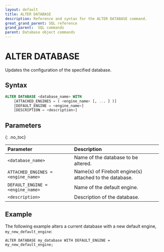 ```yaml
---
layout: default
title: ALTER DATABASE
description: Reference and syntax for the ALTER DATABASE command.
great_grand_parent: SQL reference
grand_parent:  SQL commands
parent: Database object commands
---
```


# ALTER DATABASE

Updates the configuration of the specified database.

## Syntax

```sql
ALTER DATABASE <database_name> WITH
    [ATTACHED_ENGINES = ( <engine_name> [, ... ] )]
    [DEFAULT_ENGINE = <engine_name>]
    [DESCRIPTION = <description>]
```

## Parameters 
{: .no_toc} 

| Parameter | Description |
| :--- | :--- |
| `<database_name>`                  | Name of the database to be altered. |
| `ATTACHED_ENGINES = <engine_name>` | Name(s) of  Firebolt engine(s) attached to the database. |
| `DEFAULT_ENGINE = <engine_name>`   | Name of the default engine. |
| `<description>`      | Description of the database. |

## Example
The following example alters a current database with a new default engine, `my_new_default_engine`: 

```ALTER DATABASE my_database WITH DEFAULT_ENGINE = my_new_default_engine;```
